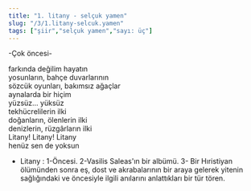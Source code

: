 ```yaml
---
title: "1. litany - selçuk yamen"
slug: "/3/1.litany-selcuk.yamen"
tags: ["şiir","selçuk yamen","sayı: üç"]
---
```


-Çok öncesi-

farkında değilim hayatın    
yosunların, bahçe duvarlarının  
sözcük oyunları, bakımsız ağaçlar  
aynalarda bir hiçim  
yüzsüz... yüksüz  
tekhücrelilerin ilki  
doğanların, ölenlerin ilki  
denizlerin, rüzgârların ilki  
Litany! Litany! Litany  
henüz sen de yoksun

  * Litany : 1-Öncesi. 2-Vasilis Saleas'ın bir albümü. 3- Bir Hıristiyan
ölümünden sonra eş, dost ve akrabalarının bir araya gelerek yitenin
sağlığındaki ve öncesiyle ilgili anılarını anlattıkları bir tür tören.

